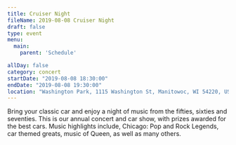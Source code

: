 ```yaml
---
title: Cruiser Night
fileName: 2019-08-08 Cruiser Night
draft: false
type: event
menu: 
  main:
    parent: 'Schedule'

allDay: false
category: concert
startDate: "2019-08-08 18:30:00"
endDate: "2019-08-08 19:30:00"
location: "Washington Park, 1115 Washington St, Manitowoc, WI 54220, USA"
---
```

Bring your classic car and enjoy a night of music from the fifties, sixties and seventies. This is our annual concert and car show, with prizes awarded for the best cars. Music highlights include, Chicago: Pop and Rock Legends, car themed greats, music of Queen, as well as many others.
